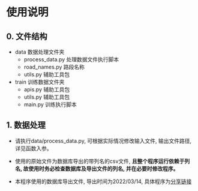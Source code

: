 # 使用说明

## 0. 文件结构

- data 数据处理文件夹
  - process_data.py 处理数据文件执行脚本
  - road_names.py 路段名称
  - utils.py 辅助工具包
- train 训练数据文件夹
  - apis.py 辅助工具包
  - utils.py 辅助工具包
  - main.py 训练执行脚本

## 1. 数据处理

- 请执行data/process_data.py, 可根据实际情况修改输入文件, 输出文件路径, 详见函数入参。

- 使用的原始文件为数据库导出的带列名的csv文件, **且整个程序运行依赖于列名, 故使用时务必检查数据库及导出文件的列名, 并在必要时修改程序。**

- 本程序使用的数据库导出文件, 导出时间为2022/03/14, 具体程序为[分享链接](bt.cn)

